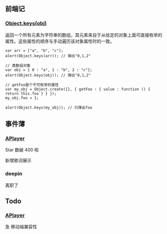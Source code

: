 ## 前端记

### [Object.keys(obj)](https://developer.mozilla.org/zh-CN/docs/Web/JavaScript/Reference/Global_Objects/Object/keys)

返回一个所有元素为字符串的数组，其元素来自于从给定的对象上面可直接枚举的属性。这些属性的顺序与手动遍历该对象属性时的一致。

```
var arr = ["a", "b", "c"];
alert(Object.keys(arr)); // 弹出"0,1,2"

// 类数组对象
var obj = { 0 : "a", 1 : "b", 2 : "c"};
alert(Object.keys(obj)); // 弹出"0,1,2"

// getFoo是个不可枚举的属性
var my_obj = Object.create({}, { getFoo : { value : function () { return this.foo } } });
my_obj.foo = 1;

alert(Object.keys(my_obj)); // 只弹出foo
```

## 事件薄

### [APlayer](https://github.com/DIYgod/APlayer)

Star 数破 400 啦

新增歌词展示

### deepin

离职了

## Todo

### [APlayer](https://github.com/DIYgod/APlayer)

急 移动端兼容性


